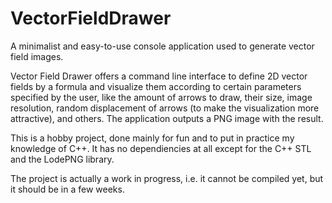# VectorFieldDrawer
A minimalist and easy-to-use console application used to generate vector field images.

Vector Field Drawer offers a command line interface to define 2D vector fields by a formula and visualize them according to certain parameters specified by the user, like the amount of arrows to draw, their size, image resolution, random displacement of arrows (to make the visualization more attractive), and others. The application outputs a PNG image with the result.

This is a hobby project, done mainly for fun and to put in practice my knowledge of C++. It has no dependiencies at all except for the C++ STL and the LodePNG library.

The project is actually a work in progress, i.e. it cannot be compiled yet, but it should be in a few weeks.
